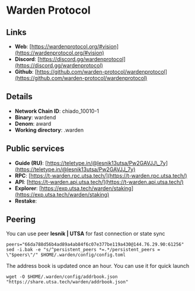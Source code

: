 # Warden Protocol

## Links

* **Web**: [https://wardenprotocol.org/#vision](https://wardenprotocol.org/#vision)
* **Discord**: [https://discord.gg/wardenprotocol](https://discord.gg/wardenprotocol)
* **Github**: [https://github.com/warden-protocol/wardenprotocol](https://github.com/warden-protocol/wardenprotocol)

## **Details**

* **Network Chain ID**: chiado\_10010-1
* **Binary**: wardend
* **Denom**: award
* **Working directory**: .warden

## Public services

* **Guide (RU)**: [https://teletype.in/@lesnik13utsa/Pw2GAVJJ\_7y](https://teletype.in/@lesnik13utsa/Pw2GAVJJ_7y)
* **RPC**: [https://t-warden.rpc.utsa.tech/](https://t-warden.rpc.utsa.tech/)
* **API**: [https://t-warden.api.utsa.tech/](https://t-warden.api.utsa.tech/)
* **Explorer**: [https://exp.utsa.tech/warden/staking](https://exp.utsa.tech/warden/staking)
* **Restake**:&#x20;

## Peering

You can use peer **lesnik | UTSA** for fast connection or state sync

```shell
peers="66da788d56b4ad89a4ab84f6c07e377be119a430@144.76.29.90:61256"
sed -i.bak -e "s/^persistent_peers *=.*/persistent_peers = \"$peers\"/" $HOME/.warden/config/config.toml
```

The address book is updated once an hour. You can use it for quick launch

```shell
wget -O $HOME/.warden/config/addrbook.json "https://share.utsa.tech/warden/addrbook.json"
```

